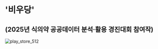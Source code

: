 # '비우당'
(2025년 식의약 공공데이터 분석·활용 경진대회 참여작)
---
![play_store_512](https://github.com/user-attachments/assets/3f10af08-ac6b-487f-a70f-5ade4689a511)
